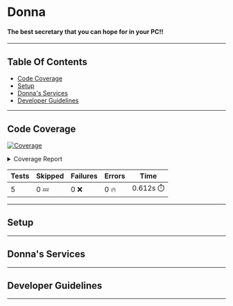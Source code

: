 # Donna
#### The best secretary that you can hope for in your PC!!

---

## Table Of Contents

* [Code Coverage](#code-coverage)
* [Setup](#setup)
* [Donna's Services](#donnas-services)
* [Developer Guidelines](#developer-guidelines)

---

## Code Coverage

<!-- Pytest Coverage Comment:Begin -->

<a href="https://github.com/shubham-roy/donna/blob/main/README.md"><img alt="Coverage" src="https://img.shields.io/badge/Coverage-93%25-brightgreen.svg" /></a><br/><details><summary>Coverage Report </summary><table><tr><th>File</th><th>Stmts</th><th>Miss</th><th>Cover</th><th>Missing</th></tr><tbody><tr><td colspan="5"><b>donna</b></td></tr><tr><td>&nbsp; &nbsp;<a href="https://github.com/shubham-roy/donna/blob/main/donna/cli.py">cli.py</a></td><td>19</td><td>5</td><td>74%</td><td><a href="https://github.com/shubham-roy/donna/blob/main/donna/cli.py#L13-L17">13&ndash;17</a></td></tr><tr><td><b>TOTAL</b></td><td><b>70</b></td><td><b>5</b></td><td><b>93%</b></td><td>&nbsp;</td></tr></tbody></table></details>

| Tests | Skipped | Failures | Errors | Time |
| ----- | ------- | -------- | -------- | ------------------ |
| 5 | 0 :zzz: | 0 :x: | 0 :fire: | 0.612s :stopwatch: |


<!-- Pytest Coverage Comment:End -->

---

## Setup

---

## Donna's Services

---

## Developer Guidelines

---


